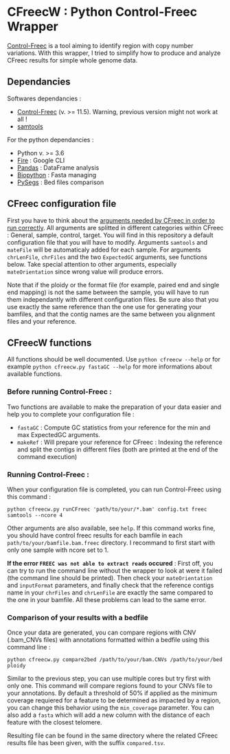 # CFreecW : Python Control-Freec Wrapper 

[Control-Freec](http://boevalab.com/FREEC/) is a tool aiming to identify region with copy number variations. 
With this wrapper, I tried to simplify how to produce and analyze CFreec results for simple whole genome data.

## Dependancies

Softwares dependancies :

* [Control-Freec](http://boevalab.com/FREEC/index.html#downloads) (v. >= 11.5). Warning, previous version might not work at all !
* [samtools](http://www.htslib.org/doc/samtools.html)

For the python dependancies :

* Python v. >= 3.6
* [Fire](https://github.com/google/python-fire) : Google CLI
* [Pandas](https://pandas.pydata.org/) : DataFrame analysis
* [Biopython](https://biopython.org/) : Fasta managing
* [PySegs](https://github.com/jsgounot/PySegs) : Bed files comparison

## CFreec configuration file

First you have to think about the [arguments needed by CFreec in order to run correctly](http://boevalab.com/FREEC/tutorial.html#CONFIG). All arguments are splitted in different categories within CFreec : General, sample, control, target. You will find in this repository a default configuration file that you will have to modify. Arguments `samtools` and `mateFile` will be automaticaly added for each sample. For arguments `chrLenFile`, `chrFiles` and the two `ExpectedGC` arguments, see functions below. Take special attention to other arguments, especially `mateOrientation` since wrong value will produce errors.

Note that if the ploidy or the format file (for example, paired end and single end mapping) is not the same between the sample, you will have to run them independantly with different configuration files. Be sure also that you use exactly the same reference than the one use for generating your bamfiles, and that the contig names are the same between you alignment files and your reference.

## CFreecW functions

All functions should be well documented. Use `python cfreecw --help` or for example `python cfreecw.py fastaGC --help` for more informations about available functions.

### Before running Control-Freec :

Two functions are available to make the preparation of your data easier and help you to complete your configuration file :

* `fastaGC` : Compute GC statistics from your reference for the min and max ExpectedGC arguments.
* `makeRef` : Will prepare your reference for CFreec : Indexing the reference and split the contigs in different files (both are printed at the end of the command execution)

### Running Control-Freec :

When your configuration file is completed, you can run Control-Freec using this command : 

`python cfreecw.py runCFreec 'path/to/your/*.bam' config.txt freec samtools --ncore 4`

Other arguments are also available, see `help`. If this command works fine, you should have control freec results for each bamfile in each `path/to/your/bamfile.bam.freec` directory. I recommand to first start with only one sample with ncore set to 1. 

**If the error `FREEC was not able to extract reads` occured** : First off, you can try to run the command line without the wrapper to look at were it failed (the command line should be printed). Then check your `mateOrientation` and `inputFormat` parameters, and finally check that the reference contigs name in your `chrFiles` and `chrLenFile` are exactly the same compared to the one in your bamfile. All these problems can lead to the same error.

### Comparison of your results with a bedfile

Once your data are generated, you can compare regions with CNV (.bam_CNVs files) with annotations formatted within a bedfile using this command line :

`python cfreecw.py compare2bed /path/to/your/bam.CNVs /path/to/your/bed ploidy`

Similar to the previous step, you can use multiple cores but try first with only one. This command will compare regions found to your CNVs file to your annotations. By default a threshold of 50% if applied as the minimum coverage requiered for a feature to be determined as impacted by a region, you can change this behavior using the `min_coverage` parameter. You can also add a `fasta` which will add a new column with the distance of each feature with the closest telomere.

Resulting file can be found in the same directory where the related CFreec results file has been given, with the suffix `compared.tsv`.